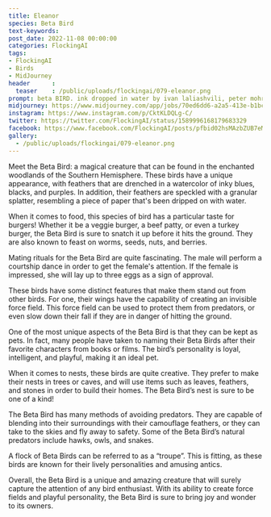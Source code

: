 ```yaml
---
title: Eleanor
species: Beta Bird
text-keywords: 
post_date: 2022-11-08 00:00:00
categories: FlockingAI
tags:
- FlockingAI
- Birds
- MidJourney 
header      :
  teaser    : /public/uploads/flockingai/079-eleanor.png
prompt: beta BIRD. ink dropped in water by ivan laliashvili, peter mohrbacher. a portrait of pulp cover of BIRD fish by Jean-Baptiste Monge, post processing, painterly, book illustration watercolor granular splatter dripping paper texture rococo details, post processing, painterly, book illustration watercolor granular splatter dripping paper texture, ink outlines, painterly
midjourney: https://www.midjourney.com/app/jobs/70ed6dd6-a2a5-413e-b1bc-2d02f2a7ab61
instagram: https://www.instagram.com/p/CktKLDQLg-C/
twitter: https://twitter.com/FlockingAI/status/1589996168179683329
facebook: https://www.facebook.com/FlockingAI/posts/pfbid02hsMAzbZUB7eMnFSVfQVtfi1gqHNk1g4gDb7qHGHsy1ToajZkVWBgMvLiiwBjZNk8l
gallery: 
  - /public/uploads/flockingai/079-eleanor.png
---
```



Meet the Beta Bird: a magical creature that can be found in the enchanted woodlands of the Southern Hemisphere. These birds have a unique appearance, with feathers that are drenched in a watercolor of inky blues, blacks, and purples. In addition, their feathers are speckled with a granular splatter, resembling a piece of paper that's been dripped on with water.

When it comes to food, this species of bird has a particular taste for burgers! Whether it be a veggie burger, a beef patty, or even a turkey burger, the Beta Bird is sure to snatch it up before it hits the ground. They are also known to feast on worms, seeds, nuts, and berries.

Mating rituals for the Beta Bird are quite fascinating. The male will perform a courtship dance in order to get the female's attention. If the female is impressed, she will lay up to three eggs as a sign of approval.

These birds have some distinct features that make them stand out from other birds. For one, their wings have the capability of creating an invisible force field. This force field can be used to protect them from predators, or even slow down their fall if they are in danger of hitting the ground.

One of the most unique aspects of the Beta Bird is that they can be kept as pets. In fact, many people have taken to naming their Beta Birds after their favorite characters from books or films. The bird’s personality is loyal, intelligent, and playful, making it an ideal pet.

When it comes to nests, these birds are quite creative. They prefer to make their nests in trees or caves, and will use items such as leaves, feathers, and stones in order to build their homes. The Beta Bird’s nest is sure to be one of a kind!

The Beta Bird has many methods of avoiding predators. They are capable of blending into their surroundings with their camouflage feathers, or they can take to the skies and fly away to safety. Some of the Beta Bird’s natural predators include hawks, owls, and snakes.

A flock of Beta Birds can be referred to as a “troupe”. This is fitting, as these birds are known for their lively personalities and amusing antics.

Overall, the Beta Bird is a unique and amazing creature that will surely capture the attention of any bird enthusiast. With its ability to create force fields and playful personality, the Beta Bird is sure to bring joy and wonder to its owners.
